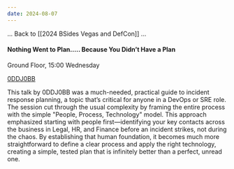 ```yaml
---
date: 2024-08-07
---
```


... Back to [[2024 BSides Vegas and DefCon]] ...


#### Nothing Went to Plan….. Because You Didn’t Have a Plan

Ground Floor, 15:00 Wednesday

[0DDJ0BB](https://bsideslv.org/speakers#KXYSXL)

This talk by 0DDJ0BB was a much-needed, practical guide to incident response planning, a topic that’s critical for anyone in a DevOps or SRE role. The session cut through the usual complexity by framing the entire process with the simple "People, Process, Technology" model. This approach emphasized starting with people first—identifying your key contacts across the business in Legal, HR, and Finance before an incident strikes, not during the chaos. By establishing that human foundation, it becomes much more straightforward to define a clear process and apply the right technology, creating a simple, tested plan that is infinitely better than a perfect, unread one.